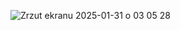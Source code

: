 ![Zrzut ekranu 2025-01-31 o 03 05 28](https://github.com/user-attachments/assets/b17e2f4c-d71f-4a9d-b603-ded83ca6d502)
